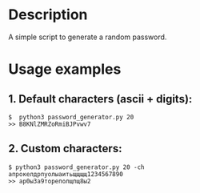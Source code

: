 # Description
A simple script to generate a random password.

# Usage examples

## 1. Default characters (ascii + digits):
```
$  python3 password_generator.py 20
>> B8KNlZMRZoRmiBJPvwv7
```

## 2. Custom characters:
```
$ python3 password_generator.py 20 -ch апрокелдрпуолыаитьщщщщ1234567890
>> ар0ы3а9тореполщпщ8ы2
```
